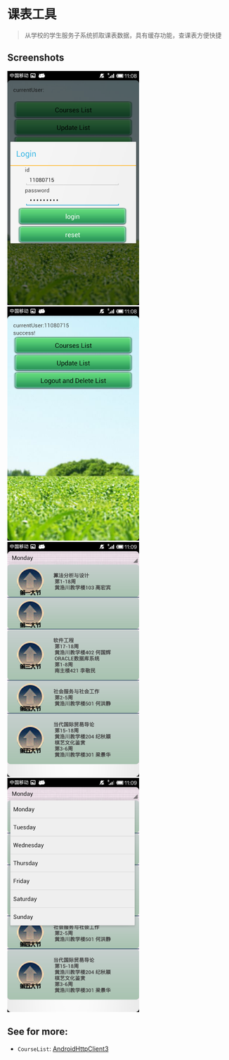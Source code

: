 # 课表工具

>	从学校的学生服务子系统抓取课表数据，具有缓存功能，查课表方便快捷

## Screenshots

<img src="1.png" width="300">
&nbsp;&nbsp;&nbsp;&nbsp;
<img src="2.png" width="300">

<img src="3.png" width="300">
&nbsp;&nbsp;&nbsp;&nbsp;
<img src="4.png" width="300">

## See for more:

- `CourseList`: [AndroidHttpClient3](https://github.com/huangruichang/AndroidHttpClient3)